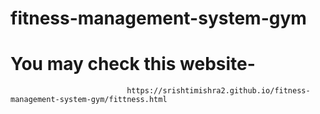 # fitness-management-system-gym

# You may check this website-
                              https://srishtimishra2.github.io/fitness-management-system-gym/fittness.html
